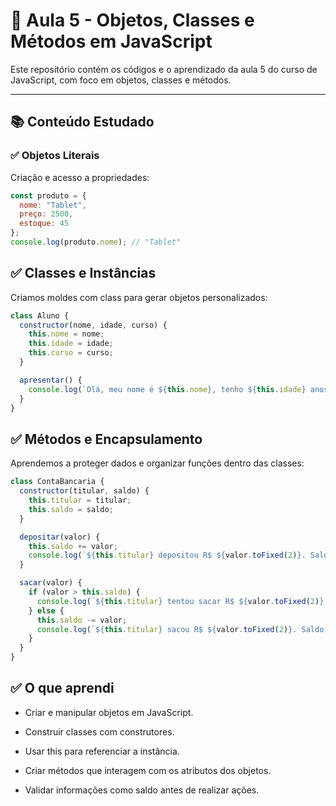 # 📝 Aula 5 - Objetos, Classes e Métodos em JavaScript

Este repositório contém os códigos e o aprendizado da aula 5 do curso de JavaScript, com foco em objetos, classes e métodos.

---

## 📚 Conteúdo Estudado

### ✅ Objetos Literais
Criação e acesso a propriedades:
```javascript
const produto = {
  nome: "Tablet",
  preço: 2500,
  estoque: 45
};
console.log(produto.nome); // "Tablet"
```

## ✅ Classes e Instâncias
Criamos moldes com class para gerar objetos personalizados:

```javascript
class Aluno {
  constructor(nome, idade, curso) {
    this.nome = nome;
    this.idade = idade;
    this.curso = curso;
  }

  apresentar() {
    console.log(`Olá, meu nome é ${this.nome}, tenho ${this.idade} anos e estou cursando ${this.curso}.`);
  }
}
```

## ✅ Métodos e Encapsulamento
Aprendemos a proteger dados e organizar funções dentro das classes:

```javascript
class ContaBancaria {
  constructor(titular, saldo) {
    this.titular = titular;
    this.saldo = saldo;
  }

  depositar(valor) {
    this.saldo += valor;
    console.log(`${this.titular} depositou R$ ${valor.toFixed(2)}. Saldo atual: R$ ${this.saldo.toFixed(2)}`);
  }

  sacar(valor) {
    if (valor > this.saldo) {
      console.log(`${this.titular} tentou sacar R$ ${valor.toFixed(2)}. Saldo insuficiente.`);
    } else {
      this.saldo -= valor;
      console.log(`${this.titular} sacou R$ ${valor.toFixed(2)}. Saldo atual: R$ ${this.saldo.toFixed(2)}`);
    }
  }
}
```

## ✅ O que aprendi
- Criar e manipular objetos em JavaScript.

- Construir classes com construtores.

- Usar this para referenciar a instância.

- Criar métodos que interagem com os atributos dos objetos.

- Validar informações como saldo antes de realizar ações.